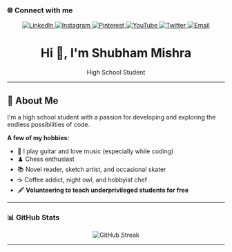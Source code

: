 ### 🌐 Connect with me

<p align="center">
  <a href="https://linkedin.com/in/c3o" target="_blank" rel="noopener noreferrer">
    <img src="https://img.shields.io/badge/LinkedIn-0077B5?style=for-the-badge&logo=linkedin&logoColor=white" alt="LinkedIn" />
  </a>
  <a href="https://instagram.com/shub.is.a.sailor/" target="_blank" rel="noopener noreferrer">
    <img src="https://img.shields.io/badge/Instagram-E4405F?style=for-the-badge&logo=instagram&logoColor=white" alt="Instagram" />
  </a>
  <a href="https://pinterest.com/shubflexin" target="_blank" rel="noopener noreferrer">
    <img src="https://img.shields.io/badge/Pinterest-BD081C?style=for-the-badge&logo=pinterest&logoColor=white" alt="Pinterest" />
  </a>
  <a href="https://youtube.com/@Tarnished_Shubh" target="_blank" rel="noopener noreferrer">
    <img src="https://img.shields.io/badge/YouTube-FF0000?style=for-the-badge&logo=youtube&logoColor=white" alt="YouTube" />
  </a>
  <a href="https://x.com/ZetsuoNoShub" target="_blank" rel="noopener noreferrer">
    <img src="https://img.shields.io/badge/Twitter-000000?style=for-the-badge&logo=x&logoColor=white" alt="Twitter" />
  </a>
   
  <a href="mailto:shub.professional@gmail.com" target="_blank" rel="noopener noreferrer">
    <img src="https://img.shields.io/badge/Email-000000?style=for-the-badge&logo=gmail&logoColor=red&color=FFFFFF&labelColor=FFFFFF" alt="Email" />
  </a>
</p>

<h1 align="center">Hi 👋, I'm Shubham Mishra</h1>
<p align="center">High School Student</p>

---

## 👋 About Me

I'm a high school student with a passion for developing and exploring the endless possibilities of code.

**A few of my hobbies:**
- 🎸 I play guitar and love music (especially while coding)
- ♟️ Chess enthusiast
- 📚 Novel reader, sketch artist, and occasional skater
- ☕ Coffee addict, night owl, and hobbyist chef
- 🖋️ **Volunteering to teach underprivileged students for free** 
---

### 📊 GitHub Stats

<p align="center">
<img src="https://github-readme-streak-stats-eight.vercel.app?user=ZetsuoNoShub&theme=orange-white" alt="GitHub Streak" />
</p>

---

